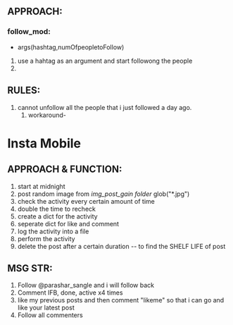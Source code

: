 ## APPROACH:

### follow_mod:

*  args(hashtag,numOfpeopletoFollow)

1. use a hahtag as an argument and start followong the people
2. 


## RULES:

1. cannot unfollow all the people that i just followed a day ago.
    1. workaround-

# Insta Mobile

## APPROACH & FUNCTION:

1. start at midnight
2. post random image from *img_post_gain folder* glob("*.jpg")
3. check the activity every certain amount of time
4. double the time to recheck 
5. create a dict for the activity 
6. seperate dict for like and comment
7. log the activity into a file
8. perform the activity 
9. delete the post after a certain duration -- to find the SHELF LIFE of post


## MSG STR:

1. Follow @parashar_sangle and i will follow back 
2. Comment IFB, done, active x4 times
3. like my previous posts and then comment "likeme" so that i can go and like your latest post
4. Follow all commenters
   